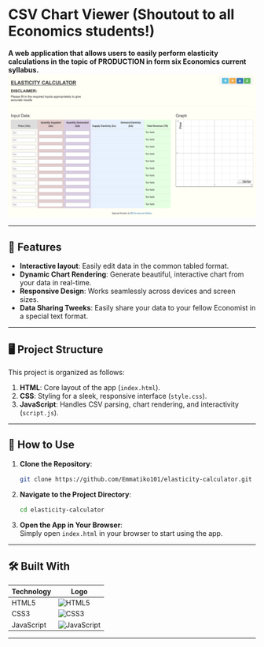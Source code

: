# CSV Chart Viewer (Shoutout to all Economics students!)  

**A web application that allows users to easily perform elasticity calculations in the topic of PRODUCTION in form six Economics current syllabus.**  
![Screenshot](screenshot.png)

---

## 🌟 Features  

- **Interactive layout**: Easily edit data in the common tabled format.  
- **Dynamic Chart Rendering**: Generate beautiful, interactive chart from your data in real-time.  
- **Responsive Design**: Works seamlessly across devices and screen sizes.  
- **Data Sharing Tweeks**: Easily share your data to your fellow Economist in a special text format.
---

## 🖥️ Project Structure  

This project is organized as follows:  

1. **HTML**: Core layout of the app (`index.html`).  
2. **CSS**: Styling for a sleek, responsive interface (`style.css`).  
3. **JavaScript**: Handles CSV parsing, chart rendering, and interactivity (`script.js`).  

---

## 🚀 How to Use  

1. **Clone the Repository**:  
   ```bash  
   git clone https://github.com/Emmatiko101/elasticity-calculator.git  
   ```  

2. **Navigate to the Project Directory**:  
   ```bash  
   cd elasticity-calculator  
   ```  

3. **Open the App in Your Browser**:  
   Simply open `index.html` in your browser to start using the app.  

---

## 🛠️ Built With  

| **Technology**      | **Logo**                                  |  
|----------------------|-------------------------------------------|  
| HTML5               | ![HTML5](https://img.shields.io/badge/HTML5-E34F26?style=for-the-badge&logo=html5&logoColor=white) |  
| CSS3                | ![CSS3](https://img.shields.io/badge/CSS3-1572B6?style=for-the-badge&logo=css3&logoColor=white) |  
| JavaScript          | ![JavaScript](https://img.shields.io/badge/JavaScript-F7DF1E?style=for-the-badge&logo=javascript&logoColor=black) |  
---
